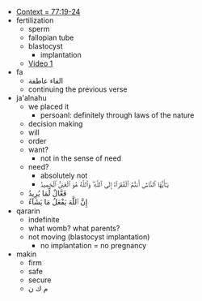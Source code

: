 - [Context = 77:19-24](https://quran.com/77:19-24)
- fertilization
    - sperm
    - fallopian tube
    - blastocyst
        - implantation
    - [Video 1](https://www.youtube.com/watch?v=PAVo16b_6j4)
- fa
    - الفاء عاطفة
    - continuing the previous verse
- ja'alnahu
    - we placed it
        - persoanl: definitely through laws of the nature
    - decision making
    - will
    - order
    - want?
        - not in the sense of need
    - need?
        - absolutely not
        - يَـٰٓأَيُّهَا ٱلنَّاسُ أَنتُمُ ٱلْفُقَرَآءُ إِلَى ٱللَّهِ ۖ وَٱللَّهُ هُوَ ٱلْغَنِىُّ ٱلْحَمِيدُ
    - فَعَّالٌ لِّمَا يُرِيدُ
    - إِنَّ ٱللَّهَ يَفْعَلُ مَا يَشَآءُ
- qararin
    - indefinite
    - what womb? what parents?
    - not moving (blastocyst implantation)
        - no implantation = no pregnancy
- makin
    - firm
    - safe
    - secure
    - م ك ن